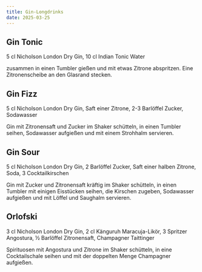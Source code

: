 ```yaml
---
title: Gin-Longdrinks
date: 2025-03-25
---
```


## Gin Tonic

5 cl Nicholson London Dry Gin, 10 cl Indian Tonic Water

zusammen in einen Tumbler gießen und mit etwas Zitrone abspritzen.
Eine Zitronenscheibe an den Glasrand stecken.

## Gin Fizz

5 cl Nicholson London Dry Gin, Saft einer Zitrone, 2-3 Barlöffel Zucker, Sodawasser

Gin mit Zitronensaft und Zucker im Shaker schütteln, in einen Tumbler seihen, Sodawasser aufgießen und mit einem Strohhalm servieren.

## Gin Sour

5 cl Nicholson London Dry Gin, 2 Barlöffel Zucker, Saft einer halben Zitrone, Soda, 3 Cocktailkirschen

Gin mit Zucker und Zitronensaft kräftig im Shaker schütteln, in einen Tumbler mit einigen Eisstücken seihen, die Kirschen zugeben, Sodawasser aufgießen und mit Löffel und Saughalm servieren.

## Orlofski

3 cl Nicholson London Dry Gin, 2 cl Känguruh Maracuja-Likör, 3 Spritzer Angostura, ½ Barlöffel Zitronensaft, Champagner Taittinger

Spirituosen mit Angostura und Zitrone im Shaker schütteln, in eine Cocktailschale seihen und mit der doppelten Menge Champagner aufgießen.

